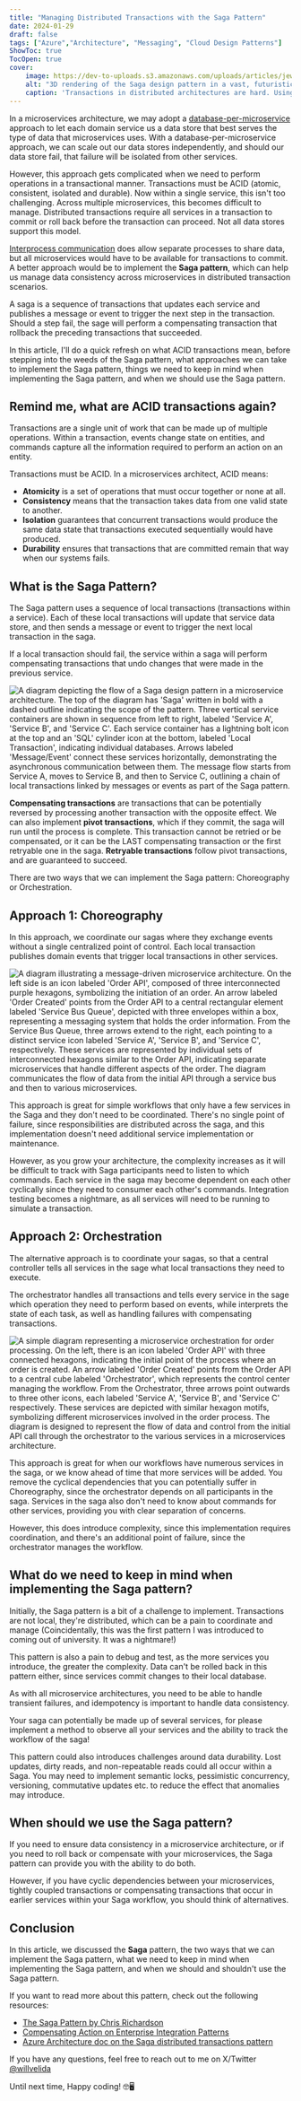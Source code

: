 ```yaml
---
title: "Managing Distributed Transactions with the Saga Pattern"
date: 2024-01-29
draft: false
tags: ["Azure","Architecture", "Messaging", "Cloud Design Patterns"]
ShowToc: true
TocOpen: true
cover:
    image: https://dev-to-uploads.s3.amazonaws.com/uploads/articles/jew8yuocdunnexdu7icp.png
    alt: "3D rendering of the Saga design pattern in a vast, futuristic digital universe. The image shows a network of microservices visualized as advanced, intricate nodes, resembling miniaturized, glowing cities with complex pathways. These nodes are connected by robust, multi-layered streams of light in vivid colors and intricate patterns, representing the flow of transactions in a saga. Surrounding the nodes are floating holographic interfaces displaying complex algorithms, code snippets, and real-time transaction data. Above this network, a colossal hologram of a digital globe is central, with beams of light emanating from it, signifying global data consistency management. The scene is set against a cosmic background filled with stars, emphasizing the grand scale and high-tech nature of the Saga design pattern."
    caption: 'Transactions in distributed architectures are hard. Using the Saga pattern, we can manage data consistency across microservices using a sequence of transactions in each service to trigger distributed transactions.'
---
```


In a microservices architecture, we may adopt a [database-per-microservice](https://learn.microsoft.com/en-us/dotnet/architecture/cloud-native/distributed-data#database-per-microservice-why) approach to let each domain service us a data store that best serves the type of data that microservices uses. With a database-per-microservice approach, we can scale out our data stores independently, and should our data store fail, that failure will be isolated from other services.

However, this approach gets complicated when we need to perform operations in a transactional manner. Transactions must be ACID (atomic, consistent, isolated and durable). Now within a single service, this isn't too challenging. Across multiple microservices, this becomes difficult to manage. Distributed transactions require all services in a transaction to commit or roll back before the transaction can proceed. Not all data stores support this model.

[Interprocess communication](https://en.wikipedia.org/wiki/Inter-process_communication) does allow separate processes to share data, but all microservices would have to be available for transactions to commit. A better approach would be to implement the **Saga pattern**, which can help us manage data consistency across microservices in distributed transaction scenarios.

A saga is a sequence of transactions that updates each service and publishes a message or event to trigger the next step in the transaction. Should a step fail, the sage will perform a compensating transaction that rollback the preceding transactions that succeeded.

In this article, I'll do a quick refresh on what ACID transactions mean, before stepping into the weeds of the Saga pattern, what approaches we can take to implement the Saga pattern, things we need to keep in mind when implementing the Saga pattern, and when we should use the Saga pattern.

## Remind me, what are ACID transactions again?

Transactions are a single unit of work that can be made up of multiple operations. Within a transaction, events change state on entities, and commands capture all the information required to perform an action on an entity.

Transactions must be ACID. In a microservices architect, ACID means:

- **Atomicity** is a set of operations that must occur together or none at all.
- **Consistency** means that the transaction takes data from one valid state to another.
- **Isolation** guarantees that concurrent transactions would produce the same data state that transactions executed sequentially would have produced.
- **Durability** ensures that transactions that are committed remain that way when our systems fails.

## What is the Saga Pattern?

The Saga pattern uses a sequence of local transactions (transactions within a service). Each of these local transactions will update that service data store, and then sends a message or event to trigger the next local transaction in the saga.

If a local transaction should fail, the service within a saga will perform compensating transactions that undo changes that were made in the previous service.

![A diagram depicting the flow of a Saga design pattern in a microservice architecture. The top of the diagram has 'Saga' written in bold with a dashed outline indicating the scope of the pattern. Three vertical service containers are shown in sequence from left to right, labeled 'Service A', 'Service B', and 'Service C'. Each service container has a lightning bolt icon at the top and an 'SQL' cylinder icon at the bottom, labeled 'Local Transaction', indicating individual databases. Arrows labeled 'Message/Event' connect these services horizontally, demonstrating the asynchronous communication between them. The message flow starts from Service A, moves to Service B, and then to Service C, outlining a chain of local transactions linked by messages or events as part of the Saga pattern.](https://dev-to-uploads.s3.amazonaws.com/uploads/articles/140tb44uz12d3bmkh2kd.png)

**Compensating transactions** are transactions that can be potentially reversed by processing another transaction with the opposite effect. We can also implement **pivot transactions**, which if they commit, the saga will run until the process is complete. This transaction cannot be retried or be compensated, or it can be the LAST compensating transaction or the first retryable one in the saga. **Retryable transactions** follow pivot transactions, and are guaranteed to succeed.

There are two ways that we can implement the Saga pattern: Choreography or Orchestration.

## Approach 1: Choreography

In this approach, we coordinate our sagas where they exchange events without a single centralized point of control. Each local transaction publishes domain events that trigger local transactions in other services.

![A diagram illustrating a message-driven microservice architecture. On the left side is an icon labeled 'Order API', composed of three interconnected purple hexagons, symbolizing the initiation of an order. An arrow labeled 'Order Created' points from the Order API to a central rectangular element labeled 'Service Bus Queue', depicted with three envelopes within a box, representing a messaging system that holds the order information. From the Service Bus Queue, three arrows extend to the right, each pointing to a distinct service icon labeled 'Service A', 'Service B', and 'Service C', respectively. These services are represented by individual sets of interconnected hexagons similar to the Order API, indicating separate microservices that handle different aspects of the order. The diagram communicates the flow of data from the initial API through a service bus and then to various microservices.](https://dev-to-uploads.s3.amazonaws.com/uploads/articles/d0cxmynz9r3ciu1y8q7m.png)

This approach is great for simple workflows that only have a few services in the Saga and they don't need to be coordinated. There's no single point of failure, since responsibilities are distributed across the saga, and this implementation doesn't need additional service implementation or maintenance.

However, as you grow your architecture, the complexity increases as it will be difficult to track with Saga participants need to listen to which commands. Each service in the saga may become dependent on each other cyclically since they need to consumer each other's commands. Integration testing becomes a nightmare, as all services will need to be running to simulate a transaction.

## Approach 2: Orchestration

The alternative approach is to coordinate your sagas, so that a central controller tells all services in the sage what local transactions they need to execute.

The orchestrator handles all transactions and tells every service in the sage which operation they need to perform based on events, while interprets the state of each task, as well as handling failures with compensating transactions.

![A simple diagram representing a microservice orchestration for order processing. On the left, there is an icon labeled 'Order API' with three connected hexagons, indicating the initial point of the process where an order is created. An arrow labeled 'Order Created' points from the Order API to a central cube labeled 'Orchestrator', which represents the control center managing the workflow. From the Orchestrator, three arrows point outwards to three other icons, each labeled 'Service A', 'Service B', and 'Service C' respectively. These services are depicted with similar hexagon motifs, symbolizing different microservices involved in the order process. The diagram is designed to represent the flow of data and control from the initial API call through the orchestrator to the various services in a microservices architecture.](https://dev-to-uploads.s3.amazonaws.com/uploads/articles/xk3wub7lz4h6lmgm94ty.png)

This approach is great for when our workflows have numerous services in the saga, or we know ahead of time that more services will be added. You remove the cyclical dependencies that you can potentially suffer in Choreography, since the orchestrator depends on all participants in the saga. Services in the saga also don't need to know about commands for other services, providing you with clear separation of concerns.

However, this does introduce complexity, since this implementation requires coordination, and there's an additional point of failure, since the orchestrator manages the workflow.

## What do we need to keep in mind when implementing the Saga pattern?

Initially, the Saga pattern is a bit of a challenge to implement. Transactions are not local, they're distributed, which can be a pain to coordinate and manage (Coincidentally, this was the first pattern I was introduced to coming out of university. It was a nightmare!)

This pattern is also a pain to debug and test, as the more services you introduce, the greater the complexity. Data can't be rolled back in this pattern either, since services commit changes to their local database.

As with all microservice architectures, you need to be able to handle transient failures, and idempotency is important to handle data consistency.

Your saga can potentially be made up of several services, for please implement a method to observe all your services and the ability to track the workflow of the saga!

This pattern could also introduces challenges around data durability. Lost updates, dirty reads, and non-repeatable reads could all occur within a Saga. You may need to implement semantic locks, pessimistic concurrency, versioning, commutative updates etc. to reduce the effect that anomalies may introduce.

## When should we use the Saga pattern?

If you need to ensure data consistency in a microservice architecture, or if you need to roll back or compensate with your microservices, the Saga pattern can provide you with the ability to do both.

However, if you have cyclic dependencies between your microservices, tightly coupled transactions or compensating transactions that occur in earlier services within your Saga workflow, you should think of alternatives.

## Conclusion

In this article, we discussed the **Saga** pattern, the two ways that we can implement the Saga pattern, what we need to keep in mind when implementing the Saga pattern, and when we should and shouldn't use the Saga pattern.

If you want to read more about this pattern, check out the following resources:

- [The Saga Pattern by Chris Richardson](https://microservices.io/patterns/data/saga.html)
- [Compensating Action on Enterprise Integration Patterns](https://www.enterpriseintegrationpatterns.com/patterns/conversation/CompensatingAction.html)
- [Azure Architecture doc on the Saga distributed transactions pattern](https://learn.microsoft.com/en-us/azure/architecture/reference-architectures/saga/saga)

If you have any questions, feel free to reach out to me on X/Twitter [@willvelida](https://twitter.com/willvelida)

Until next time, Happy coding! 🤓🖥️